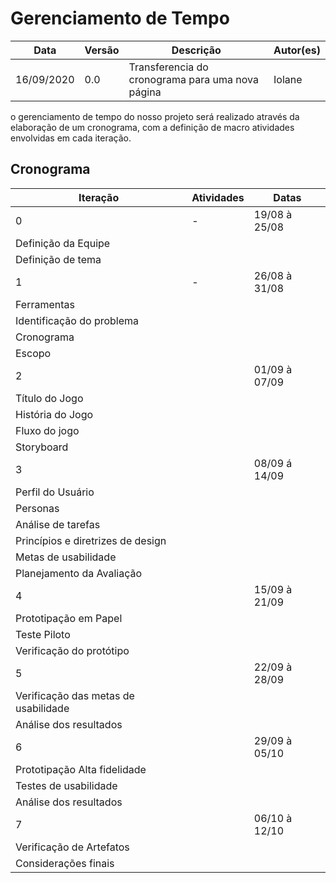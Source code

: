 # Gerenciamento de Tempo

Data | Versão | Descrição | Autor(es)
---------- | --- | -------------------------------------------------| -----
16/09/2020 | 0.0 | Transferencia do cronograma para uma nova página | Iolane

o gerenciamento de tempo  do nosso projeto será realizado através da elaboração de um
cronograma, com a definição de macro atividades envolvidas em cada iteração.

## Cronograma

Iteração | Atividades |Datas
------ | ------- | ------
0 | -|19/08 à 25/08
 | Definição da Equipe | 
 |Definição de tema | 
1 | - | 26/08 à 31/08
| Ferramentas |
|Identificação do problema |
|Cronograma |
| Escopo |
2 | | 01/09 à 07/09
|Título do Jogo |
| História do Jogo |
| Fluxo do jogo |
| Storyboard |
3 | | 08/09 á 14/09
| Perfil do Usuário |
| Personas |
| Análise de tarefas |
| Princípios e diretrizes de design |
| Metas de usabilidade |
| Planejamento da Avaliação |
4 | | 15/09 à 21/09
| Prototipação em Papel |
| Teste Piloto |
| Verificação do protótipo |
5 | | 22/09 à 28/09
| Verificação das metas de usabilidade |
| Análise dos resultados |
6 | | 29/09 à 05/10
| Prototipação Alta fidelidade |
| Testes de usabilidade |
| Análise dos resultados |
7 | | 06/10 à 12/10
| Verificação de Artefatos |
|Considerações finais |


